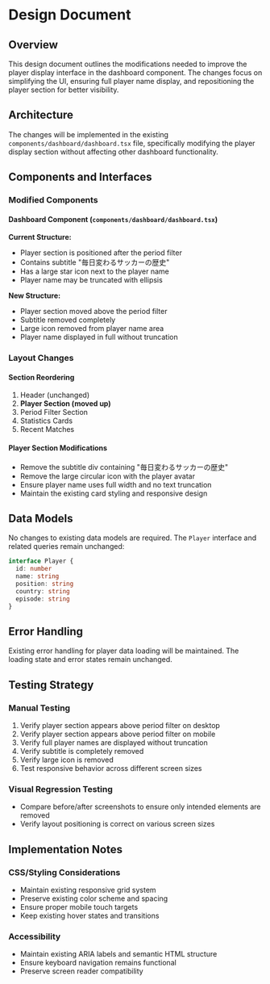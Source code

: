 # Design Document

## Overview

This design document outlines the modifications needed to improve the player display interface in the dashboard component. The changes focus on simplifying the UI, ensuring full player name display, and repositioning the player section for better visibility.

## Architecture

The changes will be implemented in the existing `components/dashboard/dashboard.tsx` file, specifically modifying the player display section without affecting other dashboard functionality.

## Components and Interfaces

### Modified Components

#### Dashboard Component (`components/dashboard/dashboard.tsx`)

**Current Structure:**
- Player section is positioned after the period filter
- Contains subtitle "毎日変わるサッカーの歴史"
- Has a large star icon next to the player name
- Player name may be truncated with ellipsis

**New Structure:**
- Player section moved above the period filter
- Subtitle removed completely
- Large icon removed from player name area
- Player name displayed in full without truncation

### Layout Changes

#### Section Reordering
1. Header (unchanged)
2. **Player Section (moved up)**
3. Period Filter Section
4. Statistics Cards
5. Recent Matches

#### Player Section Modifications
- Remove the subtitle div containing "毎日変わるサッカーの歴史"
- Remove the large circular icon with the player avatar
- Ensure player name uses full width and no text truncation
- Maintain the existing card styling and responsive design

## Data Models

No changes to existing data models are required. The `Player` interface and related queries remain unchanged:

```typescript
interface Player {
  id: number
  name: string
  position: string
  country: string
  episode: string
}
```

## Error Handling

Existing error handling for player data loading will be maintained. The loading state and error states remain unchanged.

## Testing Strategy

### Manual Testing
1. Verify player section appears above period filter on desktop
2. Verify player section appears above period filter on mobile
3. Verify full player names are displayed without truncation
4. Verify subtitle is completely removed
5. Verify large icon is removed
6. Test responsive behavior across different screen sizes

### Visual Regression Testing
- Compare before/after screenshots to ensure only intended elements are removed
- Verify layout positioning is correct on various screen sizes

## Implementation Notes

### CSS/Styling Considerations
- Maintain existing responsive grid system
- Preserve existing color scheme and spacing
- Ensure proper mobile touch targets
- Keep existing hover states and transitions

### Accessibility
- Maintain existing ARIA labels and semantic HTML structure
- Ensure keyboard navigation remains functional
- Preserve screen reader compatibility